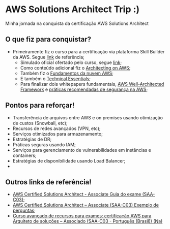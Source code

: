 # AWS Solutions Architect Trip :)
Minha jornada na conquista da certificação AWS Solutions Architect

## O que fiz para conquistar?

- Primeiramente fiz o curso para a certificação via plataforma Skill Builder da AWS. Segue [link](https://explore.skillbuilder.aws/learn/course/16696/curso-padrao-de-recursos-para-exames-aws-certified-solutions-architect-associate-saa-c03-portugues-brasil-na-exam-prep-standard-course-aws-certified-solutions-architect-associate-saa-c03-portuguese-brazil-na) de referência;
    - Simulado oficial ofertado pelo curso, segue [link](https://awscertificationpractice.benchprep.com/app/exam-prep-official-question-set-aws-certified-solutions-architect-associate-saa-c03-v2#exams);
    - Como conteúdo adicional fiz o [Architecting on AWS](https://explore.skillbuilder.aws/learn/course/12690/architecting-on-aws-online-course-supplement-portuguese);
    - Também fiz o [Fundamentos da nuvem AWS](https://aws.amazon.com/pt/getting-started/cloud-essentials/);
    - E também o [Technical Essentials](https://explore.skillbuilder.aws/learn/course/1851/aws-technical-essentials);
    - Para finalizar dois whitepapers fundamentais, [AWS Well-Architected Framework](https://docs.aws.amazon.com/pdfs/wellarchitected/latest/framework/wellarchitected-framework.pdf) e [práticas recomendadas de segurança na AWS](https://docs.aws.amazon.com/whitepapers/latest/introduction-aws-security/security-of-the-aws-infrastructure.html);

## Pontos para reforçar!

- Transferência de arquivos entre AWS e on premises usando otimização de custos (Snowball, etc);
- Recursos de redes avançados (VPN, etc);
- Serviços otimizados para armazenamento;
- Estratégias de DR;
- Práticas seguras usando IAM;
- Serviços para gerenciamento de vulnerabilidades em instâncias e containers;
- Estratégias de disponibilidade usando Load Balancer;
- 

## Outros links de referência!

- [AWS Certified Solutions Architect - Associate Guia do exame (SAA-C03)](https://explore.skillbuilder.aws/files/a/w/aws_prod1_docebosaas_com/1720537200/ChTVR1WWJyXOQOMFyORjIw/item/a9da89d5a96397755f5ba39fb0b7dc4a793fa624697c1bd79ae64d222d9bfceb.pdf?enhanced_signature=WWoe9_ov_H1hFAa8-JmLzGODuPA0SC26KVVNCtqBdfA);
- [AWS Certified Solutions Architect – Associate (SAA-C03) Exemplo de perguntas](https://explore.skillbuilder.aws/files/a/w/aws_prod1_docebosaas_com/1720540800/EkmERvJN4OYXGwxTryIVcw/item/aa58dad0baf42f806bd8d5f63138fec6a7935597835b7f46ded0a455bbb90799.pdf?enhanced_signature=jSGymzZKtvqDz7XBvB5rX_FCR9znY5cSH4Ec78h8Y4A);
- [Curso avançado de recursos para exames: certificação AWS para Arquiteto de soluções – Associado (SAA-C03 - Português (Brasil)) (Na)](https://explore.skillbuilder.aws/learn/course/internal/view/elearning/16748/Curso-avan%C3%A7ado-de-recursos-para-exames:-certifica%C3%A7%C3%A3o-AWS-para-Arquiteto-de-solu%C3%A7%C3%B5es-%E2%80%93-Associado-SAA-C03-Portugu%C3%AAs-Brasil-Na-%7C-Exam-Prep-Enhanced-Course:-AWS-Certified-Solutions-Architect-Associate-SAA-C03-Portuguese-Brazil-Na-)